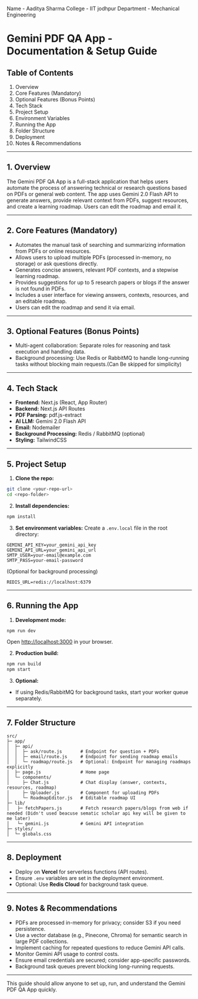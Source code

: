 Name - Aaditya Sharma
College - IIT jodhpur
Department - Mechanical Engineering

# Gemini PDF QA App - Documentation & Setup Guide

## Table of Contents

1. Overview
2. Core Features (Mandatory)
3. Optional Features (Bonus Points)
4. Tech Stack
5. Project Setup
6. Environment Variables
7. Running the App
8. Folder Structure
9. Deployment
10. Notes & Recommendations

---

## 1. Overview

The Gemini PDF QA App is a full-stack application that helps users automate the process of answering technical or research questions based on PDFs or general web content. The app uses Gemini 2.0 Flash API to generate answers, provide relevant context from PDFs, suggest resources, and create a learning roadmap. Users can edit the roadmap and email it.

---

## 2. Core Features (Mandatory)

* Automates the manual task of searching and summarizing information from PDFs or online resources.
* Allows users to upload multiple PDFs (processed in-memory, no storage) or ask questions directly.
* Generates concise answers, relevant PDF contexts, and a stepwise learning roadmap.
* Provides suggestions for up to 5 research papers or blogs if the answer is not found in PDFs.
* Includes a user interface for viewing answers, contexts, resources, and an editable roadmap.
* Users can edit the roadmap and send it via email.

---

## 3. Optional Features (Bonus Points)

* Multi-agent collaboration: Separate roles for reasoning and task execution and handling data.
* Background processing: Use Redis or RabbitMQ to handle long-running tasks without blocking main requests.(Can Be skipped for simplicity)
---

## 4. Tech Stack

* **Frontend:** Next.js (React, App Router)
* **Backend:** Next.js API Routes
* **PDF Parsing:** pdf.js-extract
* **AI LLM:** Gemini 2.0 Flash API
* **Email:** Nodemailer
* **Background Processing:** Redis / RabbitMQ (optional)
* **Styling:** TailwindCSS

---

## 5. Project Setup

1. **Clone the repo:**

```bash
git clone <your-repo-url>
cd <repo-folder>
```

2. **Install dependencies:**

```bash
npm install
```

3. **Set environment variables:**
   Create a `.env.local` file in the root directory:

```env
GEMINI_API_KEY=your_gemini_api_key
GEMINI_API_URL=your_gemini_api_url
SMTP_USER=your-email@example.com
SMTP_PASS=your-email-password
```

(Optional for background processing)

```env
REDIS_URL=redis://localhost:6379
```

---

## 6. Running the App

1. **Development mode:**

```bash
npm run dev
```

Open [http://localhost:3000](http://localhost:3000) in your browser.

2. **Production build:**

```bash
npm run build
npm start
```

3. **Optional:**

* If using Redis/RabbitMQ for background tasks, start your worker queue separately.

---

## 7. Folder Structure

```
src/
├─ app/
│  ├─ api/
│  │  ├─ ask/route.js       # Endpoint for question + PDFs
│  │  ├─ email/route.js     # Endpoint for sending roadmap emails
│  │  └─ roadmap/route.js   # Optional: Endpoint for managing roadmaps explicitly
│  ├─ page.js               # Home page
│  └─ components/
│     ├─ Chat.js            # Chat display (answer, contexts, resources, roadmap)
│     ├─ Uploader.js        # Component for uploading PDFs
│     └─ RoadmapEditor.js   # Editable roadmap UI
├─ lib/
│   ├─ fetchPapers.js       # Fetch research papers/blogs from web if needed (Didn't used beacuse sematic scholar api key will be given to me later)
│   └─ gemini.js            # Gemini API integration
├─ styles/
│  └─ globals.css
```

---

## 8. Deployment

* Deploy on **Vercel** for serverless functions (API routes).
* Ensure `.env` variables are set in the deployment environment.
* Optional: Use **Redis Cloud** for background task queue.

---

## 9. Notes & Recommendations

* PDFs are processed in-memory for privacy; consider S3 if you need persistence.
* Use a vector database (e.g., Pinecone, Chroma) for semantic search in large PDF collections.
* Implement caching for repeated questions to reduce Gemini API calls.
* Monitor Gemini API usage to control costs.
* Ensure email credentials are secured; consider app-specific passwords.
* Background task queues prevent blocking long-running requests.

---

This guide should allow anyone to set up, run, and understand the Gemini PDF QA App quickly.
